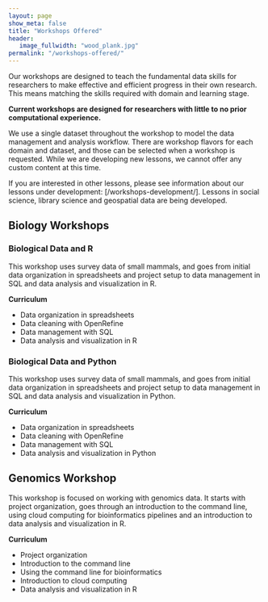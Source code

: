 ```yaml
---
layout: page
show_meta: false
title: "Workshops Offered"
header:
   image_fullwidth: "wood_plank.jpg"
permalink: "/workshops-offered/"
---
```


Our workshops are designed to teach the fundamental data skills 
for researchers to make effective and efficient progress in their 
own research. This means matching the skills required with domain
and learning stage.

**Current workshops are designed for researchers with little to 
no prior computational experience.**

We use a single dataset throughout the workshop to model
the data management and analysis workflow. There are workshop flavors
for each domain and dataset, and those can be selected when a 
workshop is requested. While we are developing new lessons, we cannot
offer any custom content at this time. 

If you are interested in other lessons, please see information about 
our lessons under development: [/workshops-development/]. Lessons in social science, library science and
geospatial data are being developed.

## Biology Workshops

### Biological Data and R  
This workshop uses survey data of small mammals, and goes from 
initial data organization in spreadsheets and project setup to 
data management in SQL and data analysis and visualization in R.

**Curriculum**  

- Data organization in spreadsheets
- Data cleaning with OpenRefine
- Data management with SQL
- Data analysis and visualization in R


### Biological Data and Python
This workshop uses survey data of small mammals, and goes from 
initial data organization in spreadsheets and project setup to 
data management in SQL and data analysis and visualization in Python.

**Curriculum**  

* Data organization in spreadsheets
* Data cleaning with OpenRefine
* Data management with SQL
* Data analysis and visualization in Python


## Genomics Workshop
This workshop is focused on working with genomics data. It starts
with project organization, goes through an introduction to the command
line, using cloud computing for bioinformatics pipelines and an introduction
to data analysis and visualization in R.

**Curriculum**  

* Project organization
* Introduction to the command line
* Using the command line for bioinformatics
* Introduction to cloud computing
* Data analysis and visualization in R
